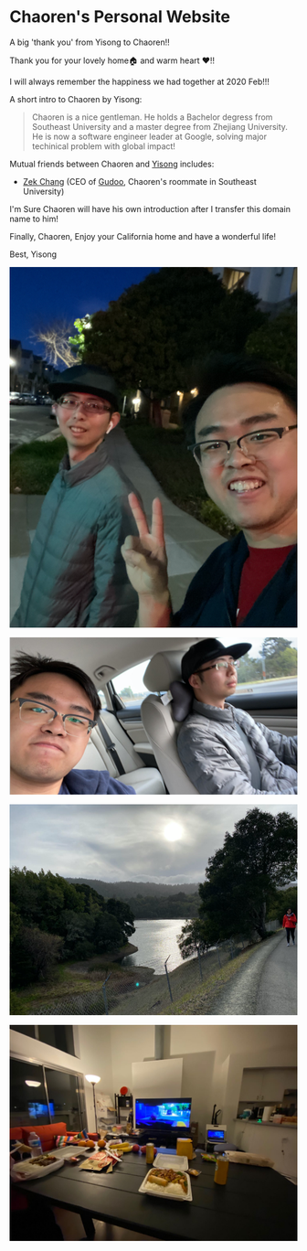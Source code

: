 # Chaoren's Personal Website



A big 'thank you' from Yisong to Chaoren!!

Thank you for your lovely home🏠 and warm heart ❤️!!

I will always remember the happiness we had together at 2020 Feb!!!



A short intro to Chaoren by Yisong: 

>Chaoren is a nice gentleman. He holds a Bachelor degress from Southeast University and a master degree from Zhejiang University. He is now a software engineer leader at Google, solving major techinical problem with global impact!

Mutual friends between Chaoren and [Yisong](www.yisong.me) includes:

- [Zek Chang](www.twitter.com/zekchang) (CEO of [Gudoo](www.guduokeji.com), Chaoren's roommate in Southeast University)



I'm Sure Chaoren will have his own introduction after I transfer this domain name to him!



Finally, Chaoren, Enjoy your California home and have a wonderful life! 

Best, Yisong

[<img src="yisong-chaoren.jpeg">](http://google.com.au/)



[<img src="chaoren-1.png">](http://google.com.au/)



[<img src="chaoren-2.png">](http://google.com.au/)



[<img src="chaoren-3.jpeg">](http://google.com.au/)

